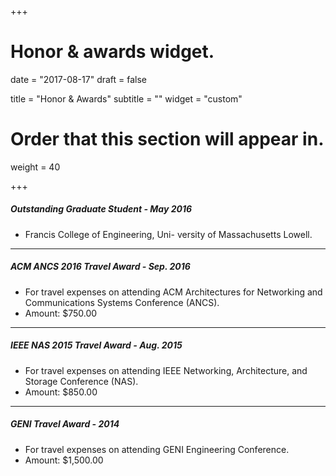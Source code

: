+++
# Honor & awards widget.

date = "2017-08-17"
draft = false

title = "Honor & Awards"
subtitle = ""
widget = "custom"

# Order that this section will appear in.
weight = 40

+++


##### Outstanding Graduate Student - May 2016
* Francis College of Engineering, Uni- versity of Massachusetts Lowell.

------

##### ACM ANCS 2016 Travel Award - Sep. 2016
* For travel expenses on attending ACM Architectures for Networking and Communications Systems Conference (ANCS). 
* Amount: $750.00

------

##### IEEE NAS 2015 Travel Award - Aug. 2015
* For travel expenses on attending IEEE Networking, Architecture, and Storage Conference (NAS).
* Amount: $850.00

------

##### GENI Travel Award - 2014
* For travel expenses on attending GENI Engineering Conference.
* Amount: $1,500.00